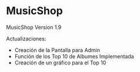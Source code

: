 # MusicShop
MusicShop Version 1.9

Actualizaciones:
- Creación de la Pantalla para Admin
- Función de los Top 10 de Albumes Implementada
- Creación de un gráfico para el Top 10
